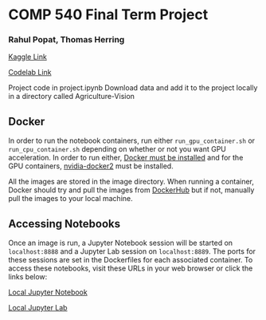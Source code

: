 # COMP 540 Final Term Project

### Rahul Popat, Thomas Herring

[Kaggle Link](https://www.kaggle.com/c/vision-for-agriculture/overview)

[Codelab Link](https://competitions.codalab.org/competitions/23732?secret_key=dba10d3a-a676-4c44-9acf-b45dc92c5fcf#learn_the_details)

Project code in project.ipynb
Download data and add it to the project locally in a directory called Agriculture-Vision

## Docker

In order to run the notebook containers, run either `run_gpu_container.sh` or `run_cpu_container.sh` depending on whether or not you want GPU acceleration. In order to run either, [Docker must be installed](https://docs.docker.com/get-docker/) and for the GPU containers, [nvidia-docker2](https://github.com/NVIDIA/nvidia-docker) must be installed.

All the images are stored in the image directory. When running a container, Docker should try and pull the images from [DockerHub](https://hub.docker.com/r/th3rring/comp540_final/tags?page=1&ordering=last_updated) but if not, manually pull the images to your local machine.

## Accessing Notebooks

Once an image is run, a Jupyter Notebook session will be started on `localhost:8888` and a Jupyter Lab session on `localhost:8889`. The ports for these sessions are set in the Dockerfiles for each associated container. To access these notebooks, visit these URLs in your web browser or click the links below:

[Local Jupyter Notebook](http://localhost:8888)

[Local Jupyter Lab](http://localhost:8889)
